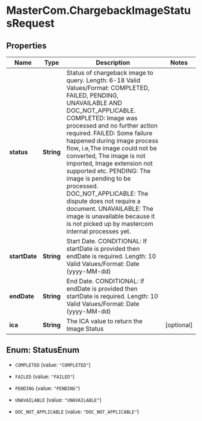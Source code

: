 # MasterCom.ChargebackImageStatusRequest

## Properties

Name | Type | Description | Notes
------------ | ------------- | ------------- | -------------
**status** | **String** | Status of chargeback image to query.   Length: 6-18   Valid Values/Format: COMPLETED, FAILED, PENDING, UNAVAILABLE AND DOC_NOT_APPLICABLE.   COMPLETED: Image was processed and no further action required.   FAILED: Some failure happened during image process flow, i.e,The image could not be converted, The image is not imported, Image extension not supported etc.   PENDING: The image is pending to be processed.   DOC_NOT_APPLICABLE: The dispute does not require a document.   UNAVAILABLE: The image is unavailable because it is not picked up by mastercom internal processes yet. | 
**startDate** | **String** | Start Date.   CONDITIONAL: If startDate is provided then endDate is required.   Length: 10   Valid Values/Format: Date (yyyy-MM-dd) | 
**endDate** | **String** | End Date.   CONDITIONAL: If endDate is provided then startDate is required.   Length: 10   Valid Values/Format: Date (yyyy-MM-dd) | 
**ica** | **String** | The ICA value to return the Image Status | [optional] 



## Enum: StatusEnum


* `COMPLETED` (value: `"COMPLETED"`)

* `FAILED` (value: `"FAILED"`)

* `PENDING` (value: `"PENDING"`)

* `UNAVAILABLE` (value: `"UNAVAILABLE"`)

* `DOC_NOT_APPLICABLE` (value: `"DOC_NOT_APPLICABLE"`)




